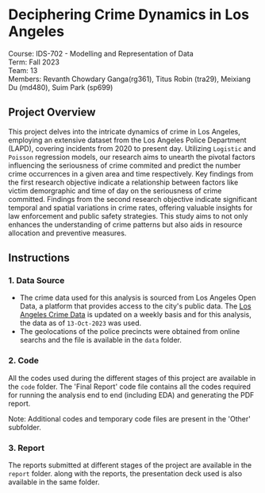 # Deciphering Crime Dynamics in Los Angeles

Course: IDS-702 - Modelling and Representation of Data  
Term: Fall 2023  
Team: 13  
Members: Revanth Chowdary Ganga(rg361), Titus Robin (tra29), Meixiang Du (md480), Suim Park (sp699)

## Project Overview

This project delves into the intricate dynamics of crime in Los Angeles, employing an extensive dataset from the
Los Angeles Police Department (LAPD), covering incidents from 2020 to present day. Utilizing ``Logistic`` and ``Poisson``
regression models, our research aims to unearth the pivotal factors influencing the seriousness of crime commited
and predict the number crime occurrences in a given area and time respectively. Key findings from the first research
objective indicate a relationship between factors like victim demorgraphic and time of day on the seriousness of crime
committed. Findings from the second research objective indicate significant temporal and spatial variations in crime
rates, offering valuable insights for law enforcement and public safety strategies. This study aims to not only enhances the
understanding of crime patterns but also aids in resource allocation and preventive measures.

## Instructions

### 1. Data Source
- The crime data used for this analysis is sourced from Los Angeles Open Data, a platform that provides access to the city's public data. The [Los Angeles Crime Data](https://data.lacity.org/Public-Safety/Crime-Data-from-2020-to-Present/2nrs-mtv8/about_data) is updated on a weekly basis and for this analysis, the data as of ``13-Oct-2023`` was used.
- The geolocations of the police precincts were obtained from online searchs and the file is available in the `data` folder.

### 2. Code
All the codes used during the different stages of this project are available in the `code` folder.
The 'Final Report' code file contains all the codes required for running the analysis end to end (including EDA) and generating the PDF report.

Note: Additional codes and temporary code files are present in the 'Other' subfolder.

### 3. Report
The reports submitted at different stages of the project are available in the `report` folder. along with the reports, the presentation deck used is also available in the same folder.